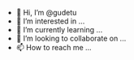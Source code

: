 - 👋 Hi, I’m @gudetu
- 👀 I’m interested in ...
- 🌱 I’m currently learning ...
- 💞️ I’m looking to collaborate on ...
- 📫 How to reach me ...

<!---
gudetu/gudetu is a ✨ special ✨ repository because its `README.md` (this file) appears on your GitHub profile.
You can click the Preview link to take a look at your changes.
--->
